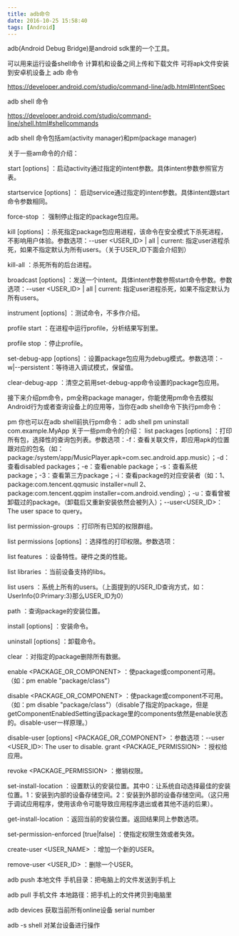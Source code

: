 ```yaml
---
title: adb命令
date: 2016-10-25 15:58:40
tags: [Android]
---
```


adb(Android Debug Bridge)是android sdk里的一个工具。

可以用来运行设备shell命令
计算机和设备之间上传和下载文件
可将apk文件安装到安卓机设备上
adb 命令

https://developer.android.com/studio/command-line/adb.html#IntentSpec




adb shell 命令

https://developer.android.com/studio/command-line/shell.html#shellcommands

adb shell 命令包括am(activity manager)和pm(package manager)

关于一些am命令的介绍：

start [options] <INTENT> ：启动activity通过指定的intent参数。具体intent参数参照官方表。

startservice [options] <INTENT> ： 启动service通过指定的intent参数。具体intent跟start命令参数相同。

force-stop <PACKAGE> ： 强制停止指定的package包应用。

kill [options] <PACKAGE> ：杀死指定package包应用进程，该命令在安全模式下杀死进程，不影响用户体验。参数选项：--user <USER_ID> | all | current: 指定user进程杀死，如果不指定默认为所有users。（关于USER_ID下面会介绍到）

kill-all ：杀死所有的后台进程。

broadcast [options] <INTENT> ：发送一个intent。具体intent参数参照start命令参数。参数选项：--user <USER_ID> | all | current: 指定user进程杀死，如果不指定默认为所有users。

instrument [options] <COMPONENT> ：测试命令，不多作介绍。

profile start <PROCESS> <FILE> ：在<PROCESS>进程中运行profile，分析结果写到<FILE>里。

profile stop <PROCESS> ：停止profile。

set-debug-app [options] <PACKAGE> ：设置package包应用为debug模式。参数选项：-w|--persistent：等待进入调试模式，保留值。

clear-debug-app ：清空之前用set-debug-app命令设置的package包应用。


接下来介绍pm命令，pm全称package manager，你能使用pm命令去模拟Android行为或者查询设备上的应用等，当你在adb shell命令下执行pm命令：

pm <command>
你也可以在adb shell前执行pm命令：
adb shell pm uninstall com.example.MyApp
关于一些pm命令的介绍：
list packages [options] <FILTER> ：打印所有包，选择性的查询包列表。参数选项：-f：查看关联文件，即应用apk的位置跟对应的包名（如：package:/system/app/MusicPlayer.apk=com.sec.android.app.music）；-d：查看disabled packages；-e：查看enable package；-s：查看系统package；-3：查看第三方package；-i：查看package的对应安装者（如：1、package:com.tencent.qqmusic  installer=null 2、package:com.tencent.qqpim  installer=com.android.vending）；-u：查看曾被卸载过的package。（卸载后又重新安装依然会被列入）；--user<USER_ID>：The user space to query。

list permission-groups ：打印所有已知的权限群组。

list permissions [options] <GROUP> ：选择性的打印权限。参数选项：

list features ：设备特性。硬件之类的性能。

list libraries ：当前设备支持的libs。

list users ：系统上所有的users。（上面提到的USER_ID查询方式，如：UserInfo{0:Primary:3}那么USER_ID为0）

path <PACKAGE> ：查询package的安装位置。

install [options] <PATH> ：安装命令。

uninstall [options] <PACKAGE> ：卸载命令。

clear <PACKAGE> ：对指定的package删除所有数据。

enable <PACKAGE_OR_COMPONENT> ：使package或component可用。（如：pm enable "package/class"）

disable <PACKAGE_OR_COMPONENT> ：使package或component不可用。（如：pm disable "package/class"）（disable了指定的package，但是getComponentEnabledSetting该package里的components依然是enable状态的。disable-user一样原理。）

disable-user [options] <PACKAGE_OR_COMPONENT> ：参数选项：--user <USER_ID>: The user to disable.
grant <PACKAGE_PERMISSION> ：授权给应用。

revoke <PACKAGE_PERMISSION> ：撤销权限。

set-install-location <LOCATION> ：设置默认的安装位置。其中0：让系统自动选择最佳的安装位置。1：安装到内部的设备存储空间。2：安装到外部的设备存储空间。（这只用于调试应用程序，使用该命令可能导致应用程序退出或者其他不适的后果）。

get-install-location ：返回当前的安装位置。返回结果同上参数选项。

set-permission-enforced <PERMISSION> [true|false] ：使指定权限生效或者失效。

create-user <USER_NAME> ：增加一个新的USER。

remove-user <USER_ID> ：删除一个USER。

adb push 本地文件 手机目录：把电脑上的文件发送到手机上

adb pull 手机文件 本地路径：把手机上的文件拷贝到电脑里

adb devices 获取当前所有online设备 serial number

adb -s <serial number> shell 对某台设备进行操作